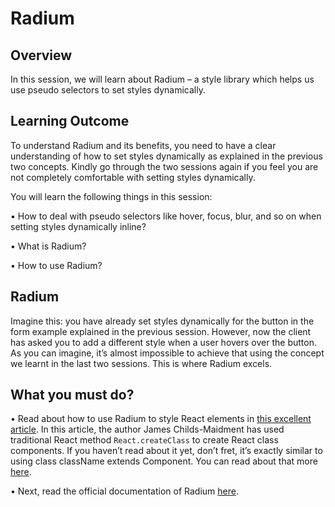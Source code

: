﻿# **Radium**

## Overview

In this session, we will learn about Radium – a style library which helps us use pseudo selectors to set styles dynamically.


## Learning Outcome

To understand Radium and its benefits, you need to have a clear understanding of how to set styles dynamically as explained in the previous two concepts. Kindly go through the two sessions again if you feel you are not completely comfortable with setting styles dynamically.

You will learn the following things in this session:

•	How to deal with pseudo selectors like hover, focus, blur, and so on when setting styles dynamically inline?

•	What is Radium?

•	How to use Radium?


## Radium

Imagine this: you have already set styles dynamically for the button in the form example explained in the previous session. However, now the client has asked you to add a different style when a user hovers over the button. As you can imagine, it’s almost impossible to achieve that using the concept we learnt in the last two sessions. This is where Radium excels.

## What you must do?

•	Read about how to use Radium to style React elements in [this excellent article](https://medium.com/@childsmaidment/reactjs-components-with-radium-and-inline-styling-638857cc3801). In this article, the author James Childs-Maidment has used traditional React method ```React.createClass``` to create React class components. If you haven’t read about it yet, don’t fret, it’s exactly similar to using class className extends Component. You can read about that more [here](https://ultimatecourses.com/blog/react-create-class-versus-component).

•	Next, read the official documentation of Radium [here](https://formidable.com/open-source/radium/).
